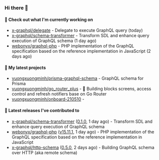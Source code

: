 ### Hi there 👋

#### 👷 Check out what I'm currently working on

- [x-graphql/delegate](https://github.com/x-graphql/delegate) - Delegate to execute GraphQL query (today)
- [x-graphql/schema-transformer](https://github.com/x-graphql/schema-transformer) - Transform SDL and enhance query execution of GraphQL schema (1 day ago)
- [webonyx/graphql-php](https://github.com/webonyx/graphql-php) - PHP implementation of the GraphQL specification based on the reference implementation in JavaScript (2 days ago)

#### 🌱 My latest projects

- [vuongxuongminh/prisma-graphql-schema](https://github.com/vuongxuongminh/prisma-graphql-schema) - GraphQL schema for Prisma
- [vuongxuongminh/go_router_plus](https://github.com/vuongxuongminh/go_router_plus) - :office: Building blocks screens, access control and refresh notifiers base on Go Router
- [vuongxuongminh/onboard-210510](https://github.com/vuongxuongminh/onboard-210510) - 

#### 🔭 Latest releases I've contributed to

- [x-graphql/schema-transformer](https://github.com/x-graphql/schema-transformer) ([0.1.0](https://github.com/x-graphql/schema-transformer/releases/tag/0.1.0), 1 day ago) - Transform SDL and enhance query execution of GraphQL schema
- [webonyx/graphql-php](https://github.com/webonyx/graphql-php) ([v15.11.1](https://github.com/webonyx/graphql-php/releases/tag/v15.11.1), 1 day ago) - PHP implementation of the GraphQL specification based on the reference implementation in JavaScript
- [x-graphql/http-schema](https://github.com/x-graphql/http-schema) ([0.5.0](https://github.com/x-graphql/http-schema/releases/tag/0.5.0), 2 days ago) - Building GraphQL schema over HTTP (aka remote schema)
